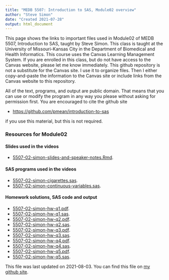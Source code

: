 ```yaml
---
title: "MEDB 5507: Introduction to SAS, Module02 overview"
author: "Steve Simon"
date: "Created 2021-07-28"
output: html_document
---
```


This page shows the links to important files used in Module02 of MEDB 5507, Introduction to SAS, taught by Steve Simon. This class is taught at the University of Missouri-Kansas City in the Department of Biomedical and Health Informatics. This course uses the Canvas Learning Management System. If you are enrolled in this class, but do not have access to the Canvas website, please let me know immediately. This github repository is not a substitute for the Canvas site. I use it to organize files. Then I either copy-and-paste the information to the Canvas site or include links from the Canvas website to this repository.

All of the text, programs, and output are public domain. That means that you can use or modify the program in any way you please without asking for permission first. You are encouraged to cite the github site

+ https://github.com/pmean/introduction-to-sas

if you use this material, but this is not required.

### Resources for Module02

#### Slides used in the videos

+ [5507-02-simon-slides-and-speaker-notes.Rmd][slides-and-speaker-notes.Rmd].

#### SAS programs used in the videos

+ [5507-02-simon-cigarettes.sas][cigarettes.sas].
+ [5507-02-simon-continuous-variables.sas][continuous-variables.sas].

#### Homework solutions, SAS code and output

+ [5507-02-simon-hw-q1.pdf][hw-q1.pdf].
+ [5507-02-simon-hw-q1.sas][hw-q1.sas].
+ [5507-02-simon-hw-q2.pdf][hw-q2.pdf].
+ [5507-02-simon-hw-q2.sas][hw-q2.sas].
+ [5507-02-simon-hw-q3.pdf][hw-q3.pdf].
+ [5507-02-simon-hw-q3.sas][hw-q3.sas].
+ [5507-02-simon-hw-q4.pdf][hw-q4.pdf].
+ [5507-02-simon-hw-q4.sas][hw-q4.sas].
+ [5507-02-simon-hw-q5.pdf][hw-q5.pdf].
+ [5507-02-simon-hw-q5.sas][hw-q5.sas].

This file was last updated on 2021-08-03. You can find this file on [my github site][mygit].

<!---my git--->
[mygit]: https://github.com/pmean/introduction-to-SAS/blob/master/modules/5507-02-resources.md

<!---pdf_h--->
[hw-q1.pdf]: https://github.com/pmean/introduction-to-SAS/blob/master/results/5507-02-simon-hw-q1.pdf
[hw-q2.pdf]: https://github.com/pmean/introduction-to-SAS/blob/master/results/5507-02-simon-hw-q2.pdf
[hw-q3.pdf]: https://github.com/pmean/introduction-to-SAS/blob/master/results/5507-02-simon-hw-q3.pdf
[hw-q4.pdf]: https://github.com/pmean/introduction-to-SAS/blob/master/results/5507-02-simon-hw-q4.pdf
[hw-q5.pdf]: https://github.com/pmean/introduction-to-SAS/blob/master/results/5507-02-simon-hw-q5.pdf

<!---pdf_v--->
<!---No links for this section--->

<!---rmd_v--->
[slides-and-speaker-notes.Rmd]: https://github.com/pmean/introduction-to-SAS/blob/master/src/5507-02-simon-slides-and-speaker-notes.Rmd

<!---sas_v--->
[cigarettes.sas]: https://github.com/pmean/introduction-to-SAS/blob/master/src/5507-02-simon-cigarettes.sas
[continuous-variables.sas]: https://github.com/pmean/introduction-to-SAS/blob/master/src/5507-02-simon-continuous-variables.sas

<!---sas_h--->
[hw-q1.sas]: https://github.com/pmean/introduction-to-SAS/blob/master/src/5507-02-simon-hw-q1.sas
[hw-q2.sas]: https://github.com/pmean/introduction-to-SAS/blob/master/src/5507-02-simon-hw-q2.sas
[hw-q3.sas]: https://github.com/pmean/introduction-to-SAS/blob/master/src/5507-02-simon-hw-q3.sas
[hw-q4.sas]: https://github.com/pmean/introduction-to-SAS/blob/master/src/5507-02-simon-hw-q4.sas
[hw-q5.sas]: https://github.com/pmean/introduction-to-SAS/blob/master/src/5507-02-simon-hw-q5.sas
